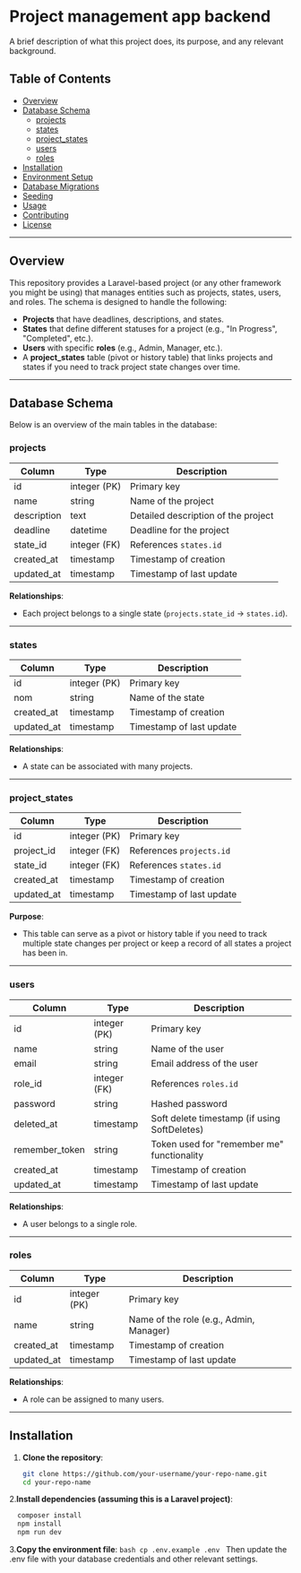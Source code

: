 # Project management app backend

A brief description of what this project does, its purpose, and any relevant background.

## Table of Contents

- [Overview](#overview)
- [Database Schema](#database-schema)
  - [projects](#projects)
  - [states](#states)
  - [project_states](#project_states)
  - [users](#users)
  - [roles](#roles)
- [Installation](#installation)
- [Environment Setup](#environment-setup)
- [Database Migrations](#database-migrations)
- [Seeding](#seeding)
- [Usage](#usage)
- [Contributing](#contributing)
- [License](#license)

---

## Overview

This repository provides a Laravel-based project (or any other framework you might be using) that manages entities such as projects, states, users, and roles. The schema is designed to handle the following:

- **Projects** that have deadlines, descriptions, and states.  
- **States** that define different statuses for a project (e.g., "In Progress", "Completed", etc.).  
- **Users** with specific **roles** (e.g., Admin, Manager, etc.).  
- A **project_states** table (pivot or history table) that links projects and states if you need to track project state changes over time.

---

## Database Schema

Below is an overview of the main tables in the database:

### projects

| Column      | Type         | Description                         |
|-------------|-------------|-------------------------------------|
| id          | integer (PK) | Primary key                         |
| name        | string       | Name of the project                 |
| description | text         | Detailed description of the project |
| deadline    | datetime     | Deadline for the project            |
| state_id    | integer (FK) | References `states.id`              |
| created_at  | timestamp    | Timestamp of creation               |
| updated_at  | timestamp    | Timestamp of last update            |

**Relationships**:  
- Each project belongs to a single state (`projects.state_id` → `states.id`).

---

### states

| Column     | Type         | Description                       |
|------------|-------------|-----------------------------------|
| id         | integer (PK) | Primary key                       |
| nom        | string       | Name of the state                 |
| created_at | timestamp    | Timestamp of creation             |
| updated_at | timestamp    | Timestamp of last update          |

**Relationships**:  
- A state can be associated with many projects.

---

### project_states

| Column     | Type         | Description                             |
|------------|-------------|-----------------------------------------|
| id         | integer (PK) | Primary key                             |
| project_id | integer (FK) | References `projects.id`                |
| state_id   | integer (FK) | References `states.id`                  |
| created_at | timestamp    | Timestamp of creation                   |
| updated_at | timestamp    | Timestamp of last update                |

**Purpose**:  
- This table can serve as a pivot or history table if you need to track multiple state changes per project or keep a record of all states a project has been in.

---

### users

| Column         | Type         | Description                               |
|----------------|-------------|-------------------------------------------|
| id             | integer (PK) | Primary key                               |
| name           | string       | Name of the user                          |
| email          | string       | Email address of the user                |
| role_id        | integer (FK) | References `roles.id`                    |
| password       | string       | Hashed password                           |
| deleted_at     | timestamp    | Soft delete timestamp (if using SoftDeletes) |
| remember_token | string       | Token used for "remember me" functionality |
| created_at     | timestamp    | Timestamp of creation                     |
| updated_at     | timestamp    | Timestamp of last update                  |

**Relationships**:  
- A user belongs to a single role.

---

### roles

| Column     | Type         | Description               |
|------------|-------------|---------------------------|
| id         | integer (PK) | Primary key               |
| name       | string       | Name of the role (e.g., Admin, Manager) |
| created_at | timestamp    | Timestamp of creation     |
| updated_at | timestamp    | Timestamp of last update  |

**Relationships**:  
- A role can be assigned to many users.

---

## Installation

1. **Clone the repository**:
   ```bash
   git clone https://github.com/your-username/your-repo-name.git
   cd your-repo-name
    ```
2.**Install dependencies (assuming this is a Laravel project)**:
  ```bash
	composer install
	npm install
	npm run dev
  ```
3.**Copy the environment file**:
	```bash
	  cp .env.example .env
	```
Then update the .env file with your database credentials and other relevant settings.